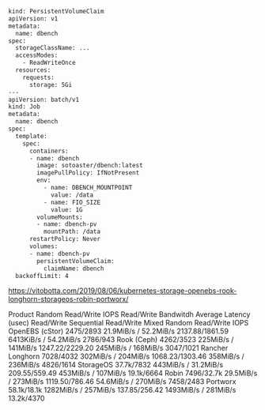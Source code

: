 ```bash
kind: PersistentVolumeClaim
apiVersion: v1
metadata:
  name: dbench
spec:
  storageClassName: ...
  accessModes:
    - ReadWriteOnce
  resources:
    requests:
      storage: 5Gi
---
apiVersion: batch/v1
kind: Job
metadata:
  name: dbench
spec:
  template:
    spec:
      containers:
      - name: dbench
        image: sotoaster/dbench:latest
        imagePullPolicy: IfNotPresent
        env:
          - name: DBENCH_MOUNTPOINT
            value: /data
          - name: FIO_SIZE
            value: 1G
        volumeMounts:
        - name: dbench-pv
          mountPath: /data
      restartPolicy: Never
      volumes:
      - name: dbench-pv
        persistentVolumeClaim:
          claimName: dbench
  backoffLimit: 4
```

https://vitobotta.com/2019/08/06/kubernetes-storage-openebs-rook-longhorn-storageos-robin-portworx/


Product	Random Read/Write IOPS	Read/Write Bandwitdh	Average Latency (usec) Read/Write	Sequential Read/Write	Mixed Random Read/Write IOPS
OpenEBS (cStor)	2475/2893	21.9MiB/s / 52.2MiB/s	2137.88/1861.59	6413KiB/s / 54.2MiB/s	2786/943
Rook (Ceph)	4262/3523	225MiB/s / 141MiB/s	1247.22/2229.20	245MiB/s / 168MiB/s	3047/1021
Rancher Longhorn	7028/4032	302MiB/s / 204MiB/s	1068.23/1303.46	358MiB/s / 236MiB/s	4826/1614
StorageOS	37.7k/7832	443MiB/s / 31.2MiB/s	209.55/559.49	453MiB/s / 107MiB/s	19.1k/6664
Robin	7496/32.7k	29.5MiB/s / 273MiB/s	1119.50/786.46	54.6MiB/s / 270MiB/s	7458/2483
Portworx	58.1k/18.1k	1282MiB/s / 257MiB/s	137.85/256.42	1493MiB/s / 281MiB/s	13.2k/4370
